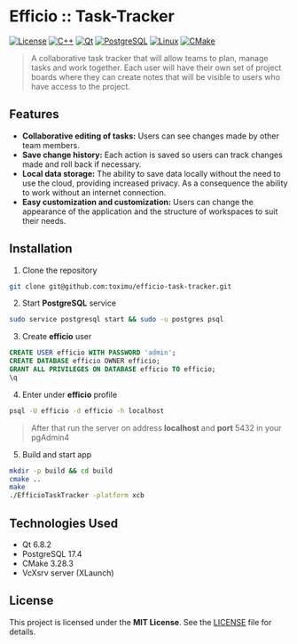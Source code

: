 # Efficio :: Task-Tracker

[![License](https://img.shields.io/badge/License-MIT-yellow?style=for-the-badge)](https://opensource.org/licenses/MIT)
[![C++](https://img.shields.io/badge/C++-00599C?style=for-the-badge&logo=c%2B%2B&logoColor=white)](https://isocpp.org/)
[![Qt](https://img.shields.io/badge/Qt-41CD52?style=for-the-badge&logo=qt&logoColor=white)](https://www.qt.io/)
[![PostgreSQL](https://img.shields.io/badge/PostgreSQL-4169E1?style=for-the-badge&logo=postgresql&logoColor=white)](https://www.postgresql.org/)
[![Linux](https://img.shields.io/badge/Linux-FCC624?style=for-the-badge&logo=linux&logoColor=black)](https://www.linux.org/)
[![CMake](https://img.shields.io/badge/CMake-064F8C?style=for-the-badge&logo=cmake&logoColor=white)](https://cmake.org/)

> A collaborative task tracker that will allow teams to plan, manage tasks and work together. Each user will have their own set of project boards where they can create notes that will be visible to users who have access to the project.

## Features

- **Collaborative editing of tasks:** Users can see changes made by other team members.
- **Save change history:** Each action is saved so users can track changes made and roll back if necessary.
- **Local data storage:** The ability to save data locally without the need to use the cloud, providing increased privacy. As a consequence the ability to work without an internet connection.
- **Easy customization and customization:** Users can change the appearance of the application and the structure of workspaces to suit their needs.

## Installation

1. Clone the repository

```bash
git clone git@github.com:toximu/efficio-task-tracker.git
```

2. Start **PostgreSQL** service

```bash
sudo service postgresql start && sudo -u postgres psql
```

3. Create **efficio** user

```SQL
CREATE USER efficio WITH PASSWORD 'admin';
CREATE DATABASE efficio OWNER efficio;
GRANT ALL PRIVILEGES ON DATABASE efficio TO efficio;
\q
```

4. Enter under **efficio** profile

```bash
psql -U efficio -d efficio -h localhost
```

> After that run the server on address **localhost** and **port** 5432 in your pgAdmin4

5. Build and start app

```bash
mkdir -p build && cd build
cmake ..
make
./EfficioTaskTracker -platform xcb
```

## Technologies Used
- Qt 6.8.2
- PostgreSQL 17.4
- CMake 3.28.3
- VcXsrv server (XLaunch)

## License

This project is licensed under the **MIT License**. See the [LICENSE](https://github.com/toximu/efficio-task-tracker/blob/main/LICENSE) file for details.

